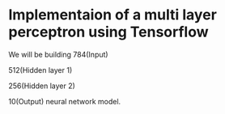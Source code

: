 # Implementaion of a multi layer perceptron using Tensorflow

We will be building 
784(Input)

512(Hidden layer 1)

256(Hidden layer 2)

10(Output) neural network model.


